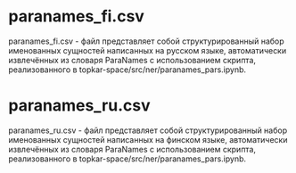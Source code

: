 # paranames_fi.csv
paranames_fi.csv - файл представляет собой структурированный набор именованных сущностей написанных на русском языке, автоматически извлечённых из словаря ParaNames с использованием скрипта, реализованного в topkar-space/src/ner/paranames_pars.ipynb.<br >
# paranames_ru.csv
paranames_ru.csv - файл представляет собой структурированный набор именованных сущностей написанных на финском языке, автоматически извлечённых из словаря ParaNames с использованием скрипта, реализованного в topkar-space/src/ner/paranames_pars.ipynb.
